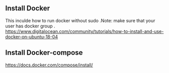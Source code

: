 ## Install Docker 
This inculde how to run docker without sudo .Note: make sure that your user has docker group .
https://www.digitalocean.com/community/tutorials/how-to-install-and-use-docker-on-ubuntu-18-04

## Install Docker-compose
https://docs.docker.com/compose/install/
